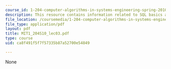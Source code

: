 ```yaml
---
course_id: 1-204-computer-algorithms-in-systems-engineering-spring-2010
description: This resource contains information related to SQL basics and joins.
file_location: /coursemedia/1-204-computer-algorithms-in-systems-engineering-spring-2010/ca8f491f5f7f57335b87a52700e54849_MIT1_204S10_lec03.pdf
file_type: application/pdf
layout: pdf
title: MIT1_204S10_lec03.pdf
type: course
uid: ca8f491f5f7f57335b87a52700e54849

---
```

None